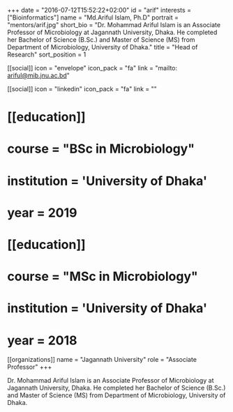 +++
date = "2016-07-12T15:52:22+02:00"
id = "arif"
interests = ["Bioinformatics"]
name = "Md.Ariful Islam, Ph.D"
portrait = "mentors/arif.jpg"
short_bio = "Dr. Mohammad Ariful Islam is an Associate Professor of Microbiology at Jagannath University, Dhaka. He completed her Bachelor of Science (B.Sc.) and Master of Science (MS) from Department of Microbiology, University of Dhaka."
title = "Head of Research"
sort_position = 1

[[social]]
    icon = "envelope"
    icon_pack = "fa"
    link = "mailto: ariful@mib.jnu.ac.bd"

[[social]]
    icon = "linkedin"
    icon_pack = "fa"
    link = ""

# [[education]]
#     course = "BSc in Microbiology"
#     institution = 'University of Dhaka'
#     year = 2019
#
# [[education]]
#     course = "MSc in Microbiology"
#     institution = 'University of Dhaka'
#     year = 2018

[[organizations]]
    name = "Jagannath University"
    role = "Associate Professor"
+++

Dr. Mohammad Ariful Islam is an Associate Professor of Microbiology at Jagannath University, Dhaka. He completed her Bachelor of Science (B.Sc.) and Master of Science (MS) from Department of Microbiology, University of Dhaka.
